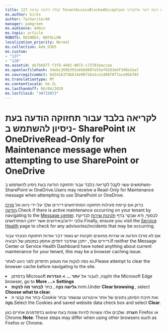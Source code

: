 ```yaml
---
title: 127 קבלת הודעת שגיאה TenantAccessBlockedException בעת גישה דואר אלקטרוני?
ms.author: kirks
author: Techwriter40
manager: pamgreen
ms.audience: Admin
ms.topic: article
ROBOTS: NOINDEX, NOFOLLOW
localization_priority: Normal
ms.collection: Adm_O365
ms.custom:
- "127"
- "128"
ms.assetid: de7b6877-f3f9-4402-8072-c73783aaccaa
ms.openlocfilehash: 54ebc269b391e6b0d607e55af8283ebf3d9e2aa7
ms.sourcegitcommit: 6d341637dbb14e90726a1ce1d68f077ace9bb765
ms.translationtype: MT
ms.contentlocale: he-IL
ms.lasthandoff: 06/04/2019
ms.locfileid: "34715073"
---
```

# <a name="read-only-for-maintenance-message-when-attempting-to-use-sharepoint-or-onedrive"></a><span data-ttu-id="3e1c0-102">לקריאה בלבד עבור תחזוקה הודעה בעת ניסיון להשתמש ב- SharePoint או OneDrive</span><span class="sxs-lookup"><span data-stu-id="3e1c0-102">Read-Only for Maintenance message when attempting to use SharePoint or OneDrive</span></span>

<span data-ttu-id="3e1c0-103">משתמשים עשוי לקבל לקריאה בלבד עבור תחזוקה הודעה בעת ניסיון להשתמש ב- SharePoint או OneDrive.</span><span class="sxs-lookup"><span data-stu-id="3e1c0-103">Users may receive a Read-Only for Maintenance message when attempting to use SharePoint or OneDrive.</span></span>

<span data-ttu-id="3e1c0-104">בדוק אם קיימת פעילות תחזוקה המתרחשים דיירים שלך על-ידי ניווט אל <a href="https://portal.office.com/adminportal/home#/MessageCenter">מרכז הודעה</a>.</span><span class="sxs-lookup"><span data-stu-id="3e1c0-104">Check if there is active maintenance occurring on your tenant by navigating to the <a href="https://portal.office.com/adminportal/home#/MessageCenter">Message center</a>.</span></span> <span data-ttu-id="3e1c0-105">לבסוף, ודא שבקר בדף <a href="https://portal.office.com/adminportal/home#/servicehealth">תקינות שירות</a> לבדיקת עלוני יידוע/באירועים אשר ייתכן המתרחשים.</span><span class="sxs-lookup"><span data-stu-id="3e1c0-105">Finally, ensure you visit the <a href="https://portal.office.com/adminportal/home#/servicehealth">Service Health</a> page to check for any advisories/incidents that may be occurring.</span></span>

<span data-ttu-id="3e1c0-106">אם לא מרכז הודעה או שירות מחוונים תקינות יש נאמר דבר אודות תחזוקת הנוכחי עבור דיירים שלך, ייתכן שהדבר דפדפן אחסון במטמון של הבעיה.</span><span class="sxs-lookup"><span data-stu-id="3e1c0-106">If neither the Message Center or Service Health Dashboard have noted anything about current maintenance for your tenant, this may be a browser caching issue.</span></span>

<span data-ttu-id="3e1c0-107">נא נסה לנקות את מטמון הדפדפן לפני ניווט לאתר.</span><span class="sxs-lookup"><span data-stu-id="3e1c0-107">Please attempt to clear the browser cache before navigating to the site.</span></span>

  <li><span data-ttu-id="3e1c0-108">בדפדפן Microsoft קצה, לעבור אל <strong>יותר &hellip; &gt; הגדרות</strong></span><span class="sxs-lookup"><span data-stu-id="3e1c0-108">In the Microsoft Edge browser, go to <strong>More &hellip;&gt; Settings</strong></span></span></li>  <li><span data-ttu-id="3e1c0-109">תחת <strong>גלישה נקה </strong>, בחר <strong>לבחור מה לנקות</strong>.</span><span class="sxs-lookup"><span data-stu-id="3e1c0-109">Under <strong>Clear browsing </strong>, select <strong>Choose what to clear</strong>.</span></span></li>  <li><span data-ttu-id="3e1c0-110">בחר את קבצי ה-Cookie ואת תיבת הסימון נתונים של אתר אינטרנט שנשמר ובחר <strong>נקה</strong>.</span><span class="sxs-lookup"><span data-stu-id="3e1c0-110">Select the Cookies and saved website data check box and select <strong>Clear</strong>.</span></span></li>  </ol>  

<span data-ttu-id="3e1c0-111">**הערה**: שלבים אלה עשויות להיות שונות בעת שימוש בדפדפנים אחרים כגון Firefox או Chrome.</span><span class="sxs-lookup"><span data-stu-id="3e1c0-111">**Note**: These steps may differ when using other browsers such as Firefox or Chrome.</span></span>

